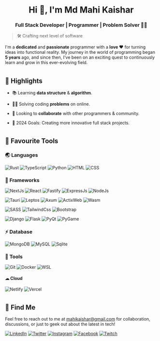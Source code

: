 <h1 align="center">Hi 👋, I'm Md Mahi Kaishar</h1>
<h3 align="center">Full Stack Developer | Programmer | Problem Solver 👨‍💻</h3>

> 🛠 Crafting next level of software

I'm a **dedicated** and **passionate** programmer with a **love ❤** for turning ideas into functional reality. My journey in the world of programming began **5 years** ago, and since then, I've been on an exciting quest to continuously learn and grow in this ever-evolving field.

#

#

## 🎇 **Highlights**

- 📚 Learning **data structure** & **algorithm**.

- 👨‍🏭 Solving coding **problems** on online.

- 🤝 Looking to **collaborate** with other programmers & community.

- 🎡 2024 Goals: Creating more innovative full stack projects.

#

#

<!-- 
## 👨‍💻 **Projects**
All of my projects are available at [mdmahikaishar.com/projects](mdmahikaishar.vercel.app/projects).

<div>
  <a href="">
    <img src="" widht="" height="" alt=""/>
  </a>
</div>

#

#
-->

## 🧰 **Favourite Tools**

### 🌏 **Languages**

![Rust](https://img.shields.io/badge/Rust-DD3515?style=for-the-badge&logo=rust&logoColor=white)
![TypeScript](https://img.shields.io/badge/TypeScript-2F74C0?style=for-the-badge&logo=typescript&logoColor=white)
![Python](https://img.shields.io/badge/Python-336F9F?style=for-the-badge&logo=python&logoColor=white)
![HTML](https://img.shields.io/badge/HTML-DD4B25?style=for-the-badge&logo=html5&logoColor=white)
![CSS](https://img.shields.io/badge/CSS-1571B9?style=for-the-badge&logo=css3&logoColor=white)

### 🚀 **Frameworks**

![NextJs](https://img.shields.io/badge/NextJs-20232A?style=for-the-badge&logo=react&logoColor=61DAFB)
![React](https://img.shields.io/badge/ReactJs-20232A?style=for-the-badge&logo=react&logoColor=61DAFB)
![Fastify](https://img.shields.io/badge/Fastify-000000?style=for-the-badge&logo=fastify&logoColor=white)
![ExpressJs](https://img.shields.io/badge/Express.Js-000000?style=for-the-badge&logo=express&logoColor=white)
![NodeJs](https://img.shields.io/badge/Node.Js-509941?style=for-the-badge&logo=nodedotjs&logoColor=white)

![Tauri](https://img.shields.io/badge/Tauri-FFC337?style=for-the-badge&logo=tauri&logoColor=white)
![Leptos](https://img.shields.io/badge/Leptos-E73538?style=for-the-badge&logo=leptos&logoColor=white)
![Axum](https://img.shields.io/badge/Axum-20232A?style=for-the-badge&logo=rust&logoColor=white)
![ActixWeb](https://img.shields.io/badge/ActixWeb-000000?style=for-the-badge&logo=rust&logoColor=white)
![Wasm](https://img.shields.io/badge/Wasm-5B48D9?style=for-the-badge&logo=webassembly&logoColor=white)

![SASS](https://img.shields.io/badge/SASS-C76395?style=for-the-badge&logo=sass&logoColor=white)
![TailwindCss](https://img.shields.io/badge/TailwindCss-36B6F2?style=for-the-badge&logo=tailwindcss&logoColor=white)
![Bootstrap](https://img.shields.io/badge/Bootstrap-563D7C?style=for-the-badge&logo=bootstrap&logoColor=white)

![Django](https://img.shields.io/badge/Django-0A2D1F?style=for-the-badge&logo=django&logoColor=white)
![Flask](https://img.shields.io/badge/Flask-black?style=for-the-badge&logo=flask&logoColor=white)
![PyQt](https://img.shields.io/badge/PyQt-3FC74F?style=for-the-badge&logo=qt&logoColor=white)
![PyGame](https://img.shields.io/badge/PyGame-EE08E0?style=for-the-badge&logo=python&logoColor=white)

### ⚡ **Database**

![MongoDB](https://img.shields.io/badge/MongoDB-469F3F?style=for-the-badge&logo=mongodb&logoColor=white)
![MySQL](https://img.shields.io/badge/MySQL-09648F?style=for-the-badge&logo=mysql&logoColor=white)
![Sqlite](https://img.shields.io/badge/Sqlite-1E8ACF?style=for-the-badge&logo=sqlite&logoColor=white)

### 🔨 **Tools**

![Git](https://img.shields.io/badge/Git-F05032?style=for-the-badge&logo=git&logoColor=white)
![Docker](https://img.shields.io/badge/Docker-0B9FFD?style=for-the-badge&logo=docker&logoColor=white)
![WSL](https://img.shields.io/badge/WSL-F6792B?style=for-the-badge&logo=linux&logoColor=white)

#### ☁ **Cloud**

![Netlify](https://img.shields.io/badge/Netlify-00C7B7?style=for-the-badge&logo=netlify&logoColor=white)
![Vercel](https://img.shields.io/badge/Vercel-black?style=for-the-badge&logo=vercel&logoColor=white)

#

#

## 📱 **Find Me**

Feel free to reach out to me at [mahikaishar@gmail.com](mailto:mahikaishar@gmail.com) for collaboration, discussions, or just to geek out about the latest in tech!

[![LinkedIn](https://img.shields.io/badge/LinkedIn-0A63BC?style=for-the-badge&logo=linkedin&logoColor=white)](https://www.linkedin.com/in/mdmahikaishar)
[![Twitter](https://img.shields.io/badge/Twitter-1C96E9?style=for-the-badge&logo=twitter&logoColor=white)](https://twitter.com/intent/follow?original_referer=https%3A%2F%2Fgithub.com%2Fmdmahikaishar&screen_name=mdmahikaishar)
[![Instagram](https://img.shields.io/badge/Instagram-F50E70?style=for-the-badge&logo=instagram&logoColor=white)](https://www.instagram.com/mdmahikaishar)
[![Facebook](https://img.shields.io/badge/Facebook-1773EA?style=for-the-badge&logo=facebook&logoColor=white)](https://www.facebook.com/mdmahikaishar.bro)
[![Twitch](https://img.shields.io/badge/Twitch-A970FF?style=for-the-badge&logo=twitch&logoColor=white)](https://www.twitch.tv/mdmahikaishar)

#

#
